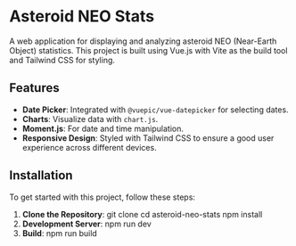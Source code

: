 # Asteroid NEO Stats

A web application for displaying and analyzing asteroid NEO (Near-Earth Object) statistics. This project is built using Vue.js with Vite as the build tool and Tailwind CSS for styling.

## Features

- **Date Picker**: Integrated with `@vuepic/vue-datepicker` for selecting dates.
- **Charts**: Visualize data with `chart.js`.
- **Moment.js**: For date and time manipulation.
- **Responsive Design**: Styled with Tailwind CSS to ensure a good user experience across different devices.

## Installation

To get started with this project, follow these steps:

1. **Clone the Repository**:
   git clone <repository-url>
   cd asteroid-neo-stats
   npm install
2. **Development Server**:
    npm run dev
3. **Build**:
    npm run build
